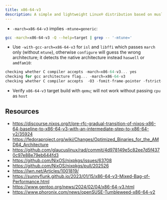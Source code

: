 ```yaml
---
title: x86-64-v3
description: A simple and lightweight Linux® distribution based on musl libc and toybox
---
```


- `-march=x86-64-v3` implies `-mtune=generic`:
```sh
gcc -march=x86-64-v3 -Q --help=target | grep -- '-mtune='
```
- Use `-with-gcc-arch=x86-64-v3` for `isl` and `libffi` which passes `march` only (without `mtune`), otherwise `configure` will guess the wrong architecture; it detects the native architecture instead `haswell` or `amdfam10`:
```c
checking whether C compiler accepts -march=x86-64-v3... yes
checking for gcc architecture flag... -march=x86-64-v3
checking whether C compiler accepts  -O3 -fomit-frame-pointer -fstrict-aliasing -ffast-math -march=x86-64-v3... yes
```
- Verify `x86-64-v3` target build with `qemu`; will not work without passing `cpu` as `host`

## Resources
- https://discourse.nixos.org/t/pre-rfc-gradual-transition-of-nixos-x86-64-baseline-to-x86-64-v3-with-an-intermediate-step-to-x86-64-v2/35924
- https://fedoraproject.org/wiki/Changes/Optimized_Binaries_for_the_AMD64_Architecture
- https://github.com/glaucuslinux/rad/commit/4d978149e5c82ee7d5f4370c97e88e79eb644fd3
- https://github.com/NixOS/nixpkgs/issues/63708
- https://github.com/NixOS/nixpkgs/pull/202526
- https://lwn.net/Articles/1001819/
- https://sunnyflunk.github.io/2023/01/15/x86-64-v3-Mixed-Bag-of-Performance.html
- https://www.gentoo.org/news/2024/02/04/x86-64-v3.html
- https://www.phoronix.com/news/openSUSE-Tumbleweed-x86-64-v2
